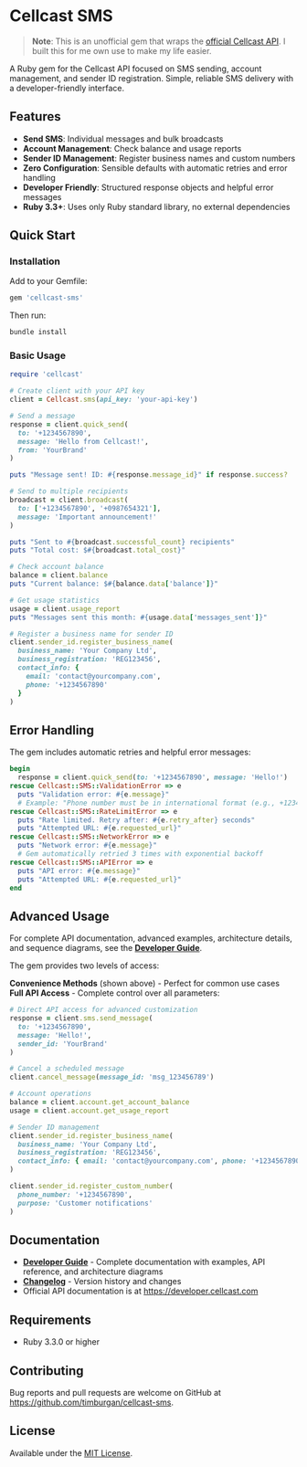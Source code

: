 # Cellcast SMS

> **Note**: This is an unofficial gem that wraps the [official Cellcast API](https://developer.cellcast.com). I built this for me own use to make my life easier.

A Ruby gem for the Cellcast API focused on SMS sending, account management, and sender ID registration. Simple, reliable SMS delivery with a developer-friendly interface.

## Features

- **Send SMS**: Individual messages and bulk broadcasts
- **Account Management**: Check balance and usage reports
- **Sender ID Management**: Register business names and custom numbers
- **Zero Configuration**: Sensible defaults with automatic retries and error handling
- **Developer Friendly**: Structured response objects and helpful error messages  
- **Ruby 3.3+**: Uses only Ruby standard library, no external dependencies

## Quick Start

### Installation

Add to your Gemfile:

```ruby
gem 'cellcast-sms'
```

Then run:
```bash
bundle install
```

### Basic Usage

```ruby
require 'cellcast'

# Create client with your API key
client = Cellcast.sms(api_key: 'your-api-key')

# Send a message
response = client.quick_send(
  to: '+1234567890',
  message: 'Hello from Cellcast!',
  from: 'YourBrand'
)

puts "Message sent! ID: #{response.message_id}" if response.success?

# Send to multiple recipients
broadcast = client.broadcast(
  to: ['+1234567890', '+0987654321'],
  message: 'Important announcement!'
)

puts "Sent to #{broadcast.successful_count} recipients"
puts "Total cost: $#{broadcast.total_cost}"

# Check account balance
balance = client.balance
puts "Current balance: $#{balance.data['balance']}"

# Get usage statistics
usage = client.usage_report
puts "Messages sent this month: #{usage.data['messages_sent']}"

# Register a business name for sender ID
client.sender_id.register_business_name(
  business_name: 'Your Company Ltd',
  business_registration: 'REG123456',
  contact_info: {
    email: 'contact@yourcompany.com',
    phone: '+1234567890'
  }
)
```

## Error Handling

The gem includes automatic retries and helpful error messages:

```ruby
begin
  response = client.quick_send(to: '+1234567890', message: 'Hello!')
rescue Cellcast::SMS::ValidationError => e
  puts "Validation error: #{e.message}"
  # Example: "Phone number must be in international format (e.g., +1234567890)"
rescue Cellcast::SMS::RateLimitError => e
  puts "Rate limited. Retry after: #{e.retry_after} seconds"
  puts "Attempted URL: #{e.requested_url}"
rescue Cellcast::SMS::NetworkError => e
  puts "Network error: #{e.message}"
  # Gem automatically retried 3 times with exponential backoff
rescue Cellcast::SMS::APIError => e
  puts "API error: #{e.message}"
  puts "Attempted URL: #{e.requested_url}"
end
```

## Advanced Usage

For complete API documentation, advanced examples, architecture details, and sequence diagrams, see the [**Developer Guide**](DEVELOPER.md).

The gem provides two levels of access:

**Convenience Methods** (shown above) - Perfect for common use cases  
**Full API Access** - Complete control over all parameters:

```ruby
# Direct API access for advanced customization
response = client.sms.send_message(
  to: '+1234567890',
  message: 'Hello!',
  sender_id: 'YourBrand'
)

# Cancel a scheduled message
client.cancel_message(message_id: 'msg_123456789')

# Account operations
balance = client.account.get_account_balance
usage = client.account.get_usage_report

# Sender ID management
client.sender_id.register_business_name(
  business_name: 'Your Company Ltd',
  business_registration: 'REG123456',
  contact_info: { email: 'contact@yourcompany.com', phone: '+1234567890' }
)

client.sender_id.register_custom_number(
  phone_number: '+1234567890',
  purpose: 'Customer notifications'
)
```

## Documentation

- **[Developer Guide](DEVELOPER.md)** - Complete documentation with examples, API reference, and architecture diagrams
- **[Changelog](CHANGELOG.md)** - Version history and changes
- Official API documentation is at https://developer.cellcast.com

## Requirements

- Ruby 3.3.0 or higher

## Contributing

Bug reports and pull requests are welcome on GitHub at https://github.com/timburgan/cellcast-sms.

## License

Available under the [MIT License](LICENSE.txt).